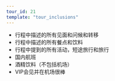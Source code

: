 ```yaml
---
tour_id: 21
template: "tour_inclusions"
---
```

*   行程中描述的所有见面和问候和转移
*   行程中描述的所有餐点和饮料
*   行程中提到的所有活动，短途旅行和旅行
*   国内航班
*   酒精饮料（不包括机场）
*   VIP会见并在机场很棒